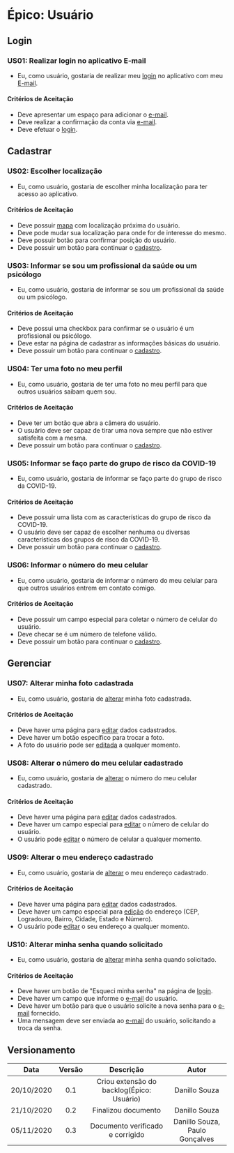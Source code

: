 # Épico: Usuário
 
## Login
### US01: Realizar login no aplicativo E-mail
- Eu, como usuário, gostaria de realizar meu [login](/pages/modeling/lexicon?id=l17-login) no aplicativo com meu [E-mail](/pages/modeling/lexicon?id=l06-e-mail).

#### Critérios de Aceitação
- Deve apresentar um espaço para adicionar o [e-mail](/pages/modeling/lexicon?id=l06-e-mail).
- Deve realizar a confirmação da conta via [e-mail](/pages/modeling/lexicon?id=l06-e-mail).
- Deve efetuar o [login](/pages/modeling/lexicon?id=l17-login).
 
## Cadastrar
### US02: Escolher localização
- Eu, como usuário, gostaria de escolher minha localização para ter acesso ao aplicativo.

#### Critérios de Aceitação
- Deve possuir [mapa](/pages/modeling/lexicon?id=l08-mapa) com localização próxima do usuário.
- Deve pode mudar sua localização para onde for de interesse do mesmo.
- Deve possuir botão para confirmar posição do usuário.
- Deve possuir um botão para continuar o [cadastro](/pages/modeling/lexicon?id=l13-cadastrar).
 
### US03: Informar se sou um profissional da saúde ou um psicólogo
- Eu, como usuário, gostaria de informar se sou um profissional da saúde ou um psicólogo.

#### Critérios de Aceitação
- Deve possui uma checkbox para confirmar se o usuário é um profissional ou psicólogo.
- Deve estar na página de cadastrar as informações básicas do usuário.
- Deve possuir um botão para continuar o [cadastro](/pages/modeling/lexicon?id=l13-cadastrar).
 
### US04: Ter uma foto no meu perfil
- Eu, como usuário, gostaria de ter uma foto no meu perfil para que outros usuários saibam quem sou.

#### Critérios de Aceitação
- Deve ter um botão que abra a câmera do usuário.
- O usuário deve ser capaz de tirar uma nova sempre que não estiver satisfeita com a mesma.
- Deve possuir um botão para continuar o [cadastro](/pages/modeling/lexicon?id=l13-cadastrar).
 
### US05: Informar se faço parte do grupo de risco da COVID-19
- Eu, como usuário, gostaria de informar se faço parte do grupo de risco da COVID-19.

#### Critérios de Aceitação
- Deve possuir uma lista com as características do grupo de risco da COVID-19.
- O usuário deve ser capaz de escolher nenhuma ou diversas características dos grupos de risco da COVID-19.
- Deve possuir um botão para continuar o [cadastro](/pages/modeling/lexicon?id=l13-cadastrar).
 
### US06: Informar o número do meu celular
- Eu, como usuário, gostaria de informar o número do meu celular para que outros usuários entrem em contato comigo.

#### Critérios de Aceitação
- Deve possuir um campo especial para coletar o número de celular do usuário.
- Deve checar se é um número de telefone válido.
- Deve possuir um botão para continuar o [cadastro](/pages/modeling/lexicon?id=l13-cadastrar).
 
## Gerenciar
 
### US07: Alterar minha foto cadastrada
- Eu, como usuário, gostaria de [alterar](/pages/modeling/lexicon?id=l14-editar-perfil) minha foto cadastrada.

#### Critérios de Aceitação
- Deve haver uma página para [editar](/pages/modeling/lexicon?id=l14-editar-perfil) dados cadastrados.
- Deve haver um botão específico para trocar a foto.
- A foto do usuário pode ser [editada](/pages/modeling/lexicon?id=l14-editar-perfil) a qualquer momento.
 
### US08: Alterar o número do meu celular cadastrado
- Eu, como usuário, gostaria de [alterar](/pages/modeling/lexicon?id=l14-editar-perfil) o número do meu celular cadastrado.

#### Critérios de Aceitação
- Deve haver uma página para [editar](/pages/modeling/lexicon?id=l14-editar-perfil) dados cadastrados.
- Deve haver um campo especial para [editar](/pages/modeling/lexicon?id=l14-editar-perfil) o número de celular do usuário.
- O usuário pode [editar](/pages/modeling/lexicon?id=l14-editar-perfil) o número de celular a qualquer momento.
 
### US09: Alterar o meu endereço cadastrado
- Eu, como usuário, gostaria de [alterar](/pages/modeling/lexicon?id=l14-editar-perfil) o meu endereço cadastrado.

#### Critérios de Aceitação
- Deve haver uma página para [editar](/pages/modeling/lexicon?id=l14-editar-perfil) dados cadastrados.
- Deve haver um campo especial para [edição](/pages/modeling/lexicon?id=l14-editar-perfil) do endereço (CEP, Logradouro, Bairro, Cidade, Estado e Número).
- O usuário pode [editar](/pages/modeling/lexicon?id=l14-editar-perfil) o seu endereço a qualquer momento.
 
### US10: Alterar minha senha quando solicitado
- Eu, como usuário, gostaria de [alterar](/pages/modeling/lexicon?id=l14-editar-perfil) minha senha quando solicitado.

#### Critérios de Aceitação
- Deve haver um botão de "Esqueci minha senha" na página de [login](/pages/modeling/lexicon?id=l17-login).
- Deve haver um campo que informe o [e-mail](/pages/modeling/lexicon?id=l06-e-mail) do usuário.
- Deve haver um botão para que o usuário solicite a nova senha para o [e-mail](/pages/modeling/lexicon?id=l06-e-mail) fornecido.
- Uma mensagem deve ser enviada ao [e-mail](/pages/modeling/lexicon?id=l06-e-mail) do usuário, solicitando a troca da senha.
 
## Versionamento
 
|Data|Versão|Descrição|Autor|
|:-:|:-:|:-:|:-:|
|20/10/2020|0.1|Criou extensão do backlog(Épico: Usuário)|Danillo Souza|
|21/10/2020|0.2|Finalizou documento|Danillo Souza|
|05/11/2020|0.3|Documento verificado e corrigido|Danillo Souza, Paulo Gonçalves|
